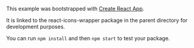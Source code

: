 This example was bootstrapped with [Create React App](https://github.com/facebook/create-react-app).

It is linked to the react-icons-wrapper package in the parent directory for development purposes.

You can run `npm install` and then `npm start` to test your package.
